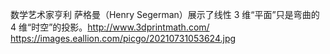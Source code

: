 数学艺术家亨利 萨格曼（Henry Segerman）展示了线性 3 维“平面”只是弯曲的 4 维“时空”的投影。http://www.3dprintmath.com/ https://images.eallion.com/picgo/20210731053624.jpg  